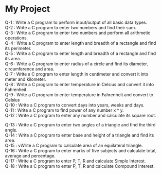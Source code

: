 # My Project
Q-1 : Write a C program to perform input/output of all basic data types.<br />
Q-2 : Write a C program to enter two numbers and find their sum.<br />
Q-3 : Write a C program to enter two numbers and perform all arithmetic operations.<br />
Q-4 : Write a C program to enter length and breadth of a rectangle and find its perimeter.<br />
Q-5 : Write a C program to enter length and breadth of a rectangle and find its area.<br />
Q-6 : Write a C program to enter radius of a circle and find its diameter, circumference and area.<br />
Q-7 : Write a C program to enter length in centimeter and convert it into meter and kilometer.<br />
Q-8 : Write a C program to enter temperature in Celsius and convert it into Fahrenheit.<br />
Q-9 : Write a C program to enter temperature in Fahrenheit and convert to Celsius<br />
Q-10 : Write a C program to convert days into years, weeks and days.<br />
Q-11 : Write a C program to find power of any number x ^ y.<br />
Q-12 : Write a C program to enter any number and calculate its square root.<br />

Q-13 : Write a C program to enter two angles of a triangle and find the third angle.<br />
Q-14 : Write a C program to enter base and height of a triangle and find its area.<br />
Q-15 : vWrite a C program to calculate area of an equilateral triangle.<br />
Q-16 : Write a C program to enter marks of five subjects and calculate total, average and percentage.<br />
Q-17 : Write a C program to enter P, T, R and calculate Simple Interest.<br />
Q-18 : Write a C program to enter P, T, R and calculate Compound Interest.<br />